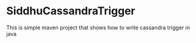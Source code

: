 # SiddhuCassandraTrigger
This is simple maven project that shows how to write cassandra trigger in java 
